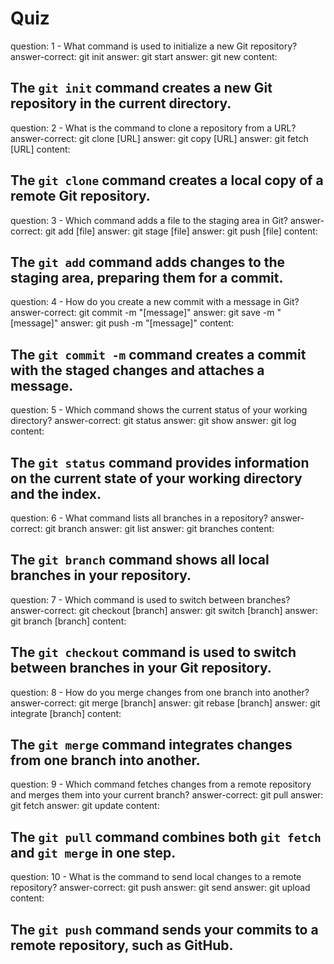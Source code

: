 # Quiz

<?/quiz?>

<?quiz?>
question: 1 - What command is used to initialize a new Git repository?
answer-correct: git init
answer: git start
answer: git new
content:
<h2>The <code>git init</code> command creates a new Git repository in the current directory.</h2>
<?/quiz?>

<?quiz?>
question: 2 - What is the command to clone a repository from a URL?
answer-correct: git clone [URL]
answer: git copy [URL]
answer: git fetch [URL]
content:
<h2>The <code>git clone</code> command creates a local copy of a remote Git repository.</h2>
<?/quiz?>

<?quiz?>
question: 3 - Which command adds a file to the staging area in Git?
answer-correct: git add [file]
answer: git stage [file]
answer: git push [file]
content:
<h2>The <code>git add</code> command adds changes to the staging area, preparing them for a commit.</h2>
<?/quiz?>

<?quiz?>
question: 4 - How do you create a new commit with a message in Git?
answer-correct: git commit -m "[message]"
answer: git save -m "[message]"
answer: git push -m "[message]"
content:
<h2>The <code>git commit -m</code> command creates a commit with the staged changes and attaches a message.</h2>
<?/quiz?>

<?quiz?>
question: 5 - Which command shows the current status of your working directory?
answer-correct: git status
answer: git show
answer: git log
content:
<h2>The <code>git status</code> command provides information on the current state of your working directory and the index.</h2>
<?/quiz?>

<?quiz?>
question: 6 - What command lists all branches in a repository?
answer-correct: git branch
answer: git list
answer: git branches
content:
<h2>The <code>git branch</code> command shows all local branches in your repository.</h2>
<?/quiz?>

<?quiz?>
question: 7 - Which command is used to switch between branches?
answer-correct: git checkout [branch]
answer: git switch [branch]
answer: git branch [branch]
content:
<h2>The <code>git checkout</code> command is used to switch between branches in your Git repository.</h2>
<?/quiz?>

<?quiz?>
question: 8 - How do you merge changes from one branch into another?
answer-correct: git merge [branch]
answer: git rebase [branch]
answer: git integrate [branch]
content:
<h2>The <code>git merge</code> command integrates changes from one branch into another.</h2>
<?/quiz?>

<?quiz?>
question: 9 - Which command fetches changes from a remote repository and merges them into your current branch?
answer-correct: git pull
answer: git fetch
answer: git update
content:
<h2>The <code>git pull</code> command combines both <code>git fetch</code> and <code>git merge</code> in one step.</h2>
<?/quiz?>

<?quiz?>
question: 10 - What is the command to send local changes to a remote repository?
answer-correct: git push
answer: git send
answer: git upload
content:
<h2>The <code>git push</code> command sends your commits to a remote repository, such as GitHub.</h2>
<?/quiz?>
